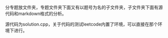 分专题放文件夹，专题文件夹下面又有以题号为名的子文件夹，子文件夹下面有源代码和markdown格式的分析。

源代码为solution.cpp，关于代码的测试leetcode内置了环境，可以直接在那个环境下进行。
